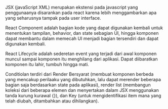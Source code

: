 JSX (javaScript XML) merupakan ekstensi pada javascript yang penggunaanya disarankan pada react karena lebih menggambarkan apa yang seharusnya tampak pada user interface. 

React Component adalah bagian kode yang dapat digunakan kembali untuk menentukan tampilan, behavior, dan state sebagian UI, hingga komponen dapat membantu dalam memecah UI menjadi bagian tersendiri dan dapat digunakan kembali.

React Lifecycle adalah sederetan event yang terjadi dari awal komponen muncul sampai komponen itu menghilang dari aplikasi. Dapat diibaratkan komponen itu lahir, tumbuh hingga mati.

Conditiolan terdiri dari Render Bersyarat (membuat komponen berbeda yang mencakup perilaaku yang dibutuhkan, lalu dapat merender beberapa bagian saja berdasarkan state pada aplikasi), render list (membangun koleksi dari beberapa elemen dan menyertakan dalam JSX menggunakan tanda kurung kurawal {}), dan Key (untuk mengidentifikasi item mana yang telah diubah, ditambahkan atau dihilangkan).
